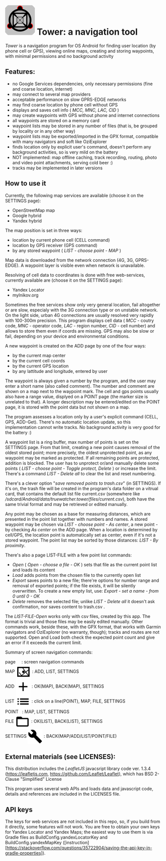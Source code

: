 
# <img src="app/src/main/assets/icons_readme/ic_tower1.svg" /> Tower: a navigation tool

_Tower_ is a navigation program for OS Android
for finding user location (by phone cell or GPS), viewing online maps, creating and storing waypoints, with minimal permissions and no background activity

## Features:

* no Google Services dependencies, only necessary permissions (fine and coarse location, internet)
* may connect to several map providers
* acceptable performance on slow GPRS-EDGE networks
* may find coarse location by phone cell without GPS
* displays and saves cell info ( _MCC, MNC, LAC, CID_ )
* may create waypoints with GPS without phone and internet connections
* all waypoints are stored on a memory card
* waypoint lists may be stored in any number of files (that is, be grouped by locality or in any other way)
* waypoint lists may be exported/imported in the GPX format, compatible with many navigators and soft like OziExplorer
* finds location only by explicit user's command, doesn't perform any background activities, so is very mild on the battery
* NOT implemented: map offline caching, track recording, routing, photo and video point attachments, serving cold beer :)
* tracks may be implemented in later versions

## How to use it

Currently, the following map services are available (choose it on the SETTINGS page):

* OpenStreetMap map  
* Google hybrid  
* Yandex hybrid  

The map position is set in three ways:

* location by current phone cell (CELL command)  
* location by GPS receiver (GPS command)  
* by any stored waypoint ( _LIST - choose point - MAP_ )  

Map data is downloaded from the network connection (4G, 3G, GPRS-EDGE). A waypoint layer is visible even when network is unavailable.

Resolving of cell data to coordinates is done with free web-services, currently available are (choose it on the SETTINGS page):

* Yandex Locator
* mylnikov.org

Sometimes the free services show only very general location, fail altogether or are slow, especialy with the 3G connection type or on unstable network. On the light side, urban 4G connections are usually resolved very rapidly with 100-300m precision. This program displays cell data ( _MCC_ - coutry code, _MNC_ - operator code, _LAC_ - region number, _CID_ - cell number) and allows to store them even if coords are missing. GPS may also be slow or fail, depending on your device and environmental conditions.

A new waypoint is created on the ADD page by one of the four ways:

* by the current map center  
* by the current cell coords  
* by the current GPS location  
* by any lattitude and longitude, entered by user  

The waypoint is always given a number by the program, and the user may enter a short name (also called comment). The number and comment are shown on a map next to the waypoint mark. The cell and gps points usually also have a range value, displyed on a POINT page (the marker size is unrelated to that). A longer description may be entered/edited on the POINT page, it is stored with the point data but not shown on a map.

The program assesses a location only by a user's explicit command (CELL, GPS, ADD-Get). There's no automatic location update, so this implementation cannot write tracks. No background activity is very good for the battery :)

A waypoint list is a ring buffer, max number of points is set on the SETTINGS page. From that limit, creating a new point causes removal of the oldest stored point; more precisely, the oldest unprotected point, as any waypoint may be marked as protected. If all remaining points are protected, addition is blocked. The user has to unprotect or/and manually delete some points ( _LIST - choose point - Toggle protect, Delete_ ) or increase the limit. There's a command _LIST - Delete all_ to clear the list and reset numbering.

There's a clever option "_save removed points to trash.csv_" (in SETTINGS). If it's on, the trash file will be created in the program's data folder on a vitrual card, that contains the default list file current.csv (somewhere like _/sdcard/Android/data/truewatcher.tower/files/current.csv_), both have the same trivial format and may be retrieved or edited manually.

Any point may be chosen as a base for measuring distances, which are presented in the point list together with numbers and names. A stored waypoint may be chosen via _LIST - choose point - As center_, a new point - by checking _As center_ on the ADD page. When a location is determined by cell/GPS, the location point is automatically set as center, even if it's not a stored waypoint. The point list may be sorted by those distances: _LIST - By proximity_.

There's also a page LIST-FILE with a few point list commands:

* _Open_ ( _Open - choose a file - OK_ ) sets that file as the current point list and loads its content  
* _Load_ adds points from the chosen file to the currently open list  
* _Export_ saves points to a new file; there're options for number range and removal of exported points; if the file exists, it will be silently overwritten. To create a new empty list, use: _Export - set a name - from 0 until 0 - OK_  
* _Delete_ removes the selected file; unlike _LIST - Delete all_ it doesn't ask confirmation, nor saves content to trash.csv  . 

The _LIST-FILE-Open_ works only with csv files, created by this app. The format is trivial and those files may be easily edited manually. Other commands work, beside these, with the GPX format, that works with Garmin navigators and OziExplorer (no warranty, though); tracks and routes are not supported. Open and Load both check the expected point count and give an error if it exceeds the current limit.


Summary of screen navigation commands:

page &nbsp; &nbsp; : screen navigation commands  
MAP <img style="vertical-align: middle" src="app/src/main/assets/icons_readme/map_black_24.svg" /> : ADD, LIST, SETTINGS  
ADD <img style="vertical-align: middle" src="app/src/main/assets/icons_readme/add-24px.svg" /> : OK(MAP), BACK(MAP), SETTINGS  
LIST <img style="vertical-align: middle" src="app/src/main/assets/icons_readme/list-24px.svg" /> : click on a line(POINT), MAP, FILE, SETTINGS  
POINT &nbsp; : MAP, LIST, SETTINGS  
FILE <img style="vertical-align: middle" src="app/src/main/assets/icons_readme/folder_open-24px.svg" /> : OK(LIST), BACK(LIST), SETTINGS  
SETTINGS <img style="vertical-align: middle" src="app/src/main/assets/icons_readme/build-24px.svg" /> : BACK(MAP/ADD/LIST/POINT/FILE)  

## External materials (see LICENSES):

This distribution includes the _LeafletJS_ javacsript library code ver. 1.3.4 (https://leafletjs.com, https://github.com/Leaflet/Leaflet),
which has BSD 2-Clause "Simplified" License

This program uses several web APIs and loads data and javascript code, details and references are included in the LICENSES file.

## API keys

The keys for web services are not included in this repo, so, if you build from it directly, some features will not work. 
You are free to obtain your own keys for Yandex Locator and Yandex Maps; the easiest way to use them is via Gradle files as BuildConfig.yandexLocatorKey and BuildConfig.yandexMapKey ([instruction][https://stackoverflow.com/questions/35722904/saving-the-api-key-in-gradle-properties]).
    
